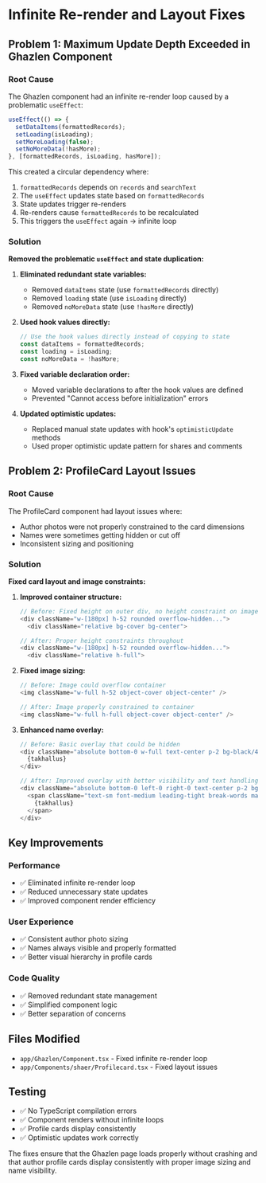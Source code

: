 # Infinite Re-render and Layout Fixes

## Problem 1: Maximum Update Depth Exceeded in Ghazlen Component

### Root Cause
The Ghazlen component had an infinite re-render loop caused by a problematic `useEffect`:

```javascript
useEffect(() => {
  setDataItems(formattedRecords);
  setLoading(isLoading);
  setMoreLoading(false);
  setNoMoreData(!hasMore);
}, [formattedRecords, isLoading, hasMore]);
```

This created a circular dependency where:
1. `formattedRecords` depends on `records` and `searchText`
2. The `useEffect` updates state based on `formattedRecords`
3. State updates trigger re-renders
4. Re-renders cause `formattedRecords` to be recalculated
5. This triggers the `useEffect` again → infinite loop

### Solution
**Removed the problematic `useEffect` and state duplication:**

1. **Eliminated redundant state variables:**
   - Removed `dataItems` state (use `formattedRecords` directly)
   - Removed `loading` state (use `isLoading` directly)
   - Removed `noMoreData` state (use `!hasMore` directly)

2. **Used hook values directly:**
   ```javascript
   // Use the hook values directly instead of copying to state
   const dataItems = formattedRecords;
   const loading = isLoading;
   const noMoreData = !hasMore;
   ```

3. **Fixed variable declaration order:**
   - Moved variable declarations to after the hook values are defined
   - Prevented "Cannot access before initialization" errors

4. **Updated optimistic updates:**
   - Replaced manual state updates with hook's `optimisticUpdate` methods
   - Used proper optimistic update pattern for shares and comments

## Problem 2: ProfileCard Layout Issues

### Root Cause
The ProfileCard component had layout issues where:
- Author photos were not properly constrained to the card dimensions
- Names were sometimes getting hidden or cut off
- Inconsistent sizing and positioning

### Solution
**Fixed card layout and image constraints:**

1. **Improved container structure:**
   ```javascript
   // Before: Fixed height on outer div, no height constraint on image container
   <div className="w-[180px] h-52 rounded overflow-hidden...">
     <div className="relative bg-cover bg-center">
   
   // After: Proper height constraints throughout
   <div className="w-[180px] h-52 rounded overflow-hidden...">
     <div className="relative h-full">
   ```

2. **Fixed image sizing:**
   ```javascript
   // Before: Image could overflow container
   <img className="w-full h-52 object-cover object-center" />
   
   // After: Image properly constrained to container
   <img className="w-full h-full object-cover object-center" />
   ```

3. **Enhanced name overlay:**
   ```javascript
   // Before: Basic overlay that could be hidden
   <div className="absolute bottom-0 w-full text-center p-2 bg-black/40...">
     {takhallus}
   </div>
   
   // After: Improved overlay with better visibility and text handling
   <div className="absolute bottom-0 left-0 right-0 text-center p-2 bg-black/60 text-white backdrop-blur-sm min-h-[40px] flex items-center justify-center">
     <span className="text-sm font-medium leading-tight break-words max-w-full">
       {takhallus}
     </span>
   </div>
   ```

## Key Improvements

### Performance
- ✅ Eliminated infinite re-render loop
- ✅ Reduced unnecessary state updates
- ✅ Improved component render efficiency

### User Experience
- ✅ Consistent author photo sizing
- ✅ Names always visible and properly formatted
- ✅ Better visual hierarchy in profile cards

### Code Quality
- ✅ Removed redundant state management
- ✅ Simplified component logic
- ✅ Better separation of concerns

## Files Modified
- `app/Ghazlen/Component.tsx` - Fixed infinite re-render loop
- `app/Components/shaer/Profilecard.tsx` - Fixed layout issues

## Testing
- ✅ No TypeScript compilation errors
- ✅ Component renders without infinite loops
- ✅ Profile cards display consistently
- ✅ Optimistic updates work correctly

The fixes ensure that the Ghazlen page loads properly without crashing and that author profile cards display consistently with proper image sizing and name visibility.